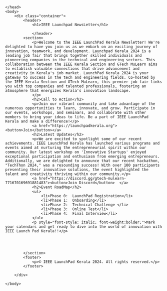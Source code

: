 <!DOCTYPE html>
<html>
    <head>
        <title>LP-NewsLetter</title>
        <style>
h1{
    text-align: center;
    color: black;
    font-weight:bolder;
    font-style:inherit;
    text-decoration: underline 2px;
    padding-bottom: 20px;
    font-family: Arial, sans-serif;
}

body{
    background-color: rgb(61, 3, 73);
}

.container{
    width: 70%;
    margin: 0 auto;
    border:8px solid rgb(241, 237, 241) ;
    background-color: rgb(238, 194, 247);
    color: rgb(51, 51, 51);
    padding: 20px;
    text-align: center; 

p{
    margin-left: auto; 
    margin-right: auto; 
    font-size: 16px;
    line-height: 1.5;
    text-align: justify; 
}

h2{
    margin-left: auto; 
    margin-right: auto; 
    color: rgb(61, 3, 73);
    font-family: "Times New Roman", serif;
    text-align: justify; 
}

ul{
    text-align: left; 
}

ul li{
    margin-left: 10%;
    list-style-type: square;
    font-weight: bold;
}

button{
    margin-left: auto; 
    margin-right: auto;
    background-color: rgb(61, 3, 73);
    color: aliceblue;
    height: 50px;
    width: 120px;
    text-align: center;
    border-radius: 0.6em;
    font-weight: bold;
    font-family: Arial, sans-serif;
}

footer p{
    text-align: center;
    background-color: rgb(61, 3, 73);
    color: aliceblue;
    padding: 15px;
} ;
}

button:hover{
    background-color: greenyellow;
} 
        </style>

    </head>
    <body>
        <div class="container">
            <header>
                <h1>IEEE Launchpad NewsLetter</h1>

                </header>
            <section>
                <p>Welcome to the IEEE LaunchPad Kerala Newsletter! We're delighted to have you join us as we embark on an exciting journey of innovation, teamwork, and development. Launchpad Kerala 2024 is a leading job fair that brings together skilled individuals and pioneering companies in the technical and engineering sectors. This collaboration between the IEEE Kerala Section and GTech MuLearn aims to establish valuable connections that drive advancement and creativity in Kerala's job market. LaunchPad Kerala 2024 is your gateway to success in the tech and engineering fields. Co-hosted by the IEEE Kerala Section and GTech MuLearn, this premier job fair links you with top companies and talented professionals, fostering an atmosphere that energizes Kerala's innovation landscape. 
                </p>
                <h2>Call to Action</h2>
                <p>Join our vibrant community and take advantage of the numerous opportunities to learn, innovate, and grow. Participate in our events, workshops, and seminars, and collaborate with other members to bring your ideas to life. Be a part of IEEE LaunchPad Kerala and make a difference!</p>
                <a href="https://launchpadkerala.org"><button>Join</button></a>
                <h2>Latest Updates</h2>   
                <p>We are excited to spotlight some of our recent achievements. IEEE LaunchPad Kerala has launched various programs and events aimed at nurturing the entrepreneurial spirit within our community. Our latest workshop on 'Innovative Startups' enjoyed exceptional participation and enthusiasm from emerging entrepreneurs. Additionally, we are delighted to announce that our recent hackathon, "TechThon 2024," was a resounding success! With over 100 participants presenting their innovative solutions, the event highlighted the talent and creativity thriving within our community.</p>
                <a href="https://discord.gg/gtech-mulearn-771670169691881483"><button>Join Discord</button>  </a>     
                <h2>Event RoadMap</h2>
                <ul>
                    <li>Phase 0:  LaunchPad Registration</li>
                    <li>Phase 1:  Onboarding</li>
                    <li>Phase 2:  Technical Challenge </li>
                    <li>Phase 3:  Online Test</li>
                    <li>Phase 4:  Final Interview</li>
                </ul>
                <p style="font-style: italic; font-weight:bolder;">Mark your calendars and get ready to dive into the world of innovation with IEEE Launch Pad Kerala!!</p>
                
                

                
            </section>
            <footer>
                <p>© IEEE LaunchPad Kerala 2024. All rights reserved.</p>
            </footer>

        </div>

    </body>
</html>
